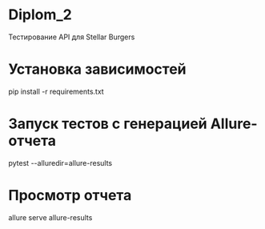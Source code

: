 # Diplom_2
Тестирование API для Stellar Burgers

# Установка зависимостей
pip install -r requirements.txt

# Запуск тестов с генерацией Allure-отчета
pytest --alluredir=allure-results

# Просмотр отчета
allure serve allure-results
